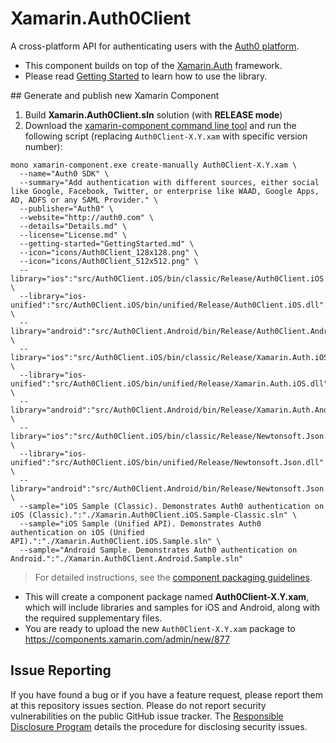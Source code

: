 # Xamarin.Auth0Client
A cross-platform API for authenticating users with the [Auth0 platform](http://auth0.com).
* This component builds on top of the [Xamarin.Auth](https://github.com/xamarin/Xamarin.Auth) framework.
* Please read [Getting Started](https://github.com/auth0/Xamarin.Auth0Client/blob/master/GettingStarted.md) to learn how to use the library.

## Generate and publish new Xamarin Component

1. Build __Xamarin.Auth0Client.sln__ solution (with __RELEASE mode__)
2. Download the [xamarin-component command line tool](https://components.xamarin.com/submit/xpkg) and run the following script (replacing `Auth0Client-X.Y.xam` with specific version number):

```
mono xamarin-component.exe create-manually Auth0Client-X.Y.xam \
  --name="Auth0 SDK" \
  --summary="Add authentication with different sources, either social like Google, Facebook, Twitter, or enterprise like WAAD, Google Apps, AD, ADFS or any SAML Provider." \
  --publisher="Auth0" \
  --website="http://auth0.com" \
  --details="Details.md" \
  --license="License.md" \
  --getting-started="GettingStarted.md" \
  --icon="icons/Auth0Client_128x128.png" \
  --icon="icons/Auth0Client_512x512.png" \
  --library="ios":"src/Auth0Client.iOS/bin/classic/Release/Auth0Client.iOS.dll" \
  --library="ios-unified":"src/Auth0Client.iOS/bin/unified/Release/Auth0Client.iOS.dll" \
  --library="android":"src/Auth0Client.Android/bin/Release/Auth0Client.Android.dll" \
  --library="ios":"src/Auth0Client.iOS/bin/classic/Release/Xamarin.Auth.iOS.dll" \
  --library="ios-unified":"src/Auth0Client.iOS/bin/unified/Release/Xamarin.Auth.iOS.dll" \
  --library="android":"src/Auth0Client.Android/bin/Release/Xamarin.Auth.Android.dll" \
  --library="ios":"src/Auth0Client.iOS/bin/classic/Release/Newtonsoft.Json.dll" \
  --library="ios-unified":"src/Auth0Client.iOS/bin/unified/Release/Newtonsoft.Json.dll" \
  --library="android":"src/Auth0Client.Android/bin/Release/Newtonsoft.Json.dll" \
  --sample="iOS Sample (Classic). Demonstrates Auth0 authentication on iOS (Classic).":"./Xamarin.Auth0Client.iOS.Sample-Classic.sln" \
  --sample="iOS Sample (Unified API). Demonstrates Auth0 authentication on iOS (Unified API).":"./Xamarin.Auth0Client.iOS.Sample.sln" \
  --sample="Android Sample. Demonstrates Auth0 authentication on Android.":"./Xamarin.Auth0Client.Android.Sample.sln"
```

> For detailed instructions, see the [component packaging guidelines](https://components.xamarin.com/guidelines).

* This will create a component package named __Auth0Client-X.Y.xam__, which will include libraries and samples for iOS and Android, along with the required supplementary files.
* You are ready to upload the new `Auth0Client-X.Y.xam` package to https://components.xamarin.com/admin/new/877

## Issue Reporting

If you have found a bug or if you have a feature request, please report them at this repository issues section. Please do not report security vulnerabilities on the public GitHub issue tracker. The [Responsible Disclosure Program](https://auth0.com/whitehat) details the procedure for disclosing security issues.
